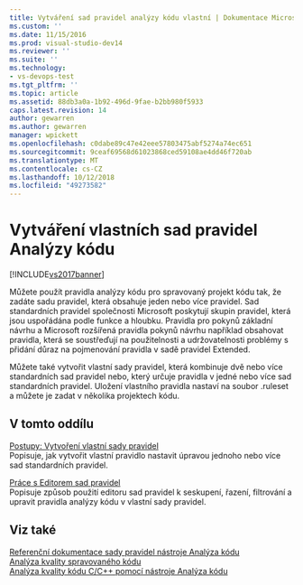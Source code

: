 ```yaml
---
title: Vytváření sad pravidel analýzy kódu vlastní | Dokumentace Microsoftu
ms.custom: ''
ms.date: 11/15/2016
ms.prod: visual-studio-dev14
ms.reviewer: ''
ms.suite: ''
ms.technology:
- vs-devops-test
ms.tgt_pltfrm: ''
ms.topic: article
ms.assetid: 88db3a0a-1b92-496d-9fae-b2bb980f5933
caps.latest.revision: 14
author: gewarren
ms.author: gewarren
manager: wpickett
ms.openlocfilehash: c0dabe89c47e42eee57803475abf5274a74ec651
ms.sourcegitcommit: 9ceaf69568d61023868ced59108ae4dd46f720ab
ms.translationtype: MT
ms.contentlocale: cs-CZ
ms.lasthandoff: 10/12/2018
ms.locfileid: "49273582"
---
```

# <a name="creating-custom-code-analysis-rule-sets"></a>Vytváření vlastních sad pravidel Analýzy kódu
[!INCLUDE[vs2017banner](../includes/vs2017banner.md)]

Můžete použít pravidla analýzy kódu pro spravovaný projekt kódu tak, že zadáte sadu pravidel, která obsahuje jeden nebo více pravidel. Sad standardních pravidel společnosti Microsoft poskytují skupin pravidel, která jsou uspořádána podle funkce a hloubku. Pravidla pro pokynů základní návrhu a Microsoft rozšířená pravidla pokynů návrhu například obsahovat pravidla, která se soustřeďují na použitelnosti a udržovatelnosti problémy s přidání důraz na pojmenování pravidla v sadě pravidel Extended.  
  
 Můžete také vytvořit vlastní sady pravidel, která kombinuje dvě nebo více standardních sad pravidel nebo, který určuje pravidla v jedné nebo více sad standardních pravidel. Uložení vlastního pravidla nastaví na soubor .ruleset a můžete je zadat v několika projektech kódu.  
  
## <a name="in-this-section"></a>V tomto oddílu  
 [Postupy: Vytvoření vlastní sady pravidel](../code-quality/how-to-create-a-custom-rule-set.md)  
 Popisuje, jak vytvořit vlastní pravidlo nastavit úpravou jednoho nebo více sad standardních pravidel.  
  
 [Práce s Editorem sad pravidel](../code-quality/working-in-the-code-analysis-rule-set-editor.md)  
 Popisuje způsob použití editoru sad pravidel k seskupení, řazení, filtrování a upravit pravidla analýzy kódu v vlastní sady pravidel.  
  
## <a name="see-also"></a>Viz také  
 [Referenční dokumentace sady pravidel nástroje Analýza kódu](../code-quality/code-analysis-rule-set-reference.md)   
 [Analýza kvality spravovaného kódu](../code-quality/analyzing-managed-code-quality-by-using-code-analysis.md)   
 [Analýza kvality kódu C/C++ pomocí nástroje Analýza kódu](../code-quality/analyzing-c-cpp-code-quality-by-using-code-analysis.md)



